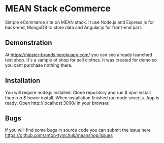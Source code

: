 # MEAN Stack eCommerce
Simple eCommerce site on MEAN stack. It use Node.js and Express.js for back-end, MongoDB to store data and Angular.js for front-end part.

## Demonstration
At https://hipster-brands.herokuapp.com/ you can see already launched test shop. It's a sample of shop for sell clothes.
It was created for demo so you cant purchase nothing there.

## Installation
You will require node.js installed. Clone repository and run $ npm install then run $ bower install. When installation finished run node sever.js. App is ready. Open http://localhost:3000/ in your browser.


## Bugs
If you will find some bugs in source code you can submit the issue here https://github.com/anton-tymchuk/meanshop/issues
